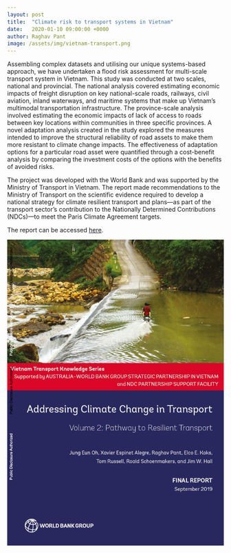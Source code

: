 ```yaml
---
layout: post
title:  "Climate risk to transport systems in Vietnam"
date:   2020-01-10 09:00:00 +0000
author: Raghav Pant
image: /assets/img/vietnam-transport.png
---
```


Assembling complex datasets and utilising our unique systems-based approach, we have undertaken a flood risk assessment for multi-scale transport system in Vietnam. This study was conducted at two scales, national and provincial. The national analysis covered estimating economic impacts of freight disruption on key national-scale roads, railways, civil aviation, inland waterways, and maritime systems that make up Vietnam’s multimodal transportation infrastructure. The province-scale analysis involved estimating the economic impacts of lack of access to roads between key locations within communities in three specific provinces. A novel adaptation analysis created in the study explored the measures intended to improve the structural reliability of road assets to make them more resistant to climate change impacts. The effectiveness of adaptation options for a particular road asset were quantified through a cost-benefit analysis by comparing the investment costs of the options with the benefits of avoided risks.

The project was developed with the World Bank and was supported by the Ministry of Transport in Vietnam. The report made recommendations to the Ministry of Transport on the scientific evidence required to develop a national strategy for climate resilient transport and plans—as part of the transport sector’s contribution to the Nationally Determined Contributions (NDCs)—to meet the Paris Climate Agreement targets.

The report can be accessed <a href="https://documents1.worldbank.org/curated/en/438551568123119419/pdf/Volume-2-Pathway-to-Resilient-Transport.pdf" >here</a>. 

<img src="/assets/img/vietnam-transport.png" alt="Vietnam transport report" class ="center">
